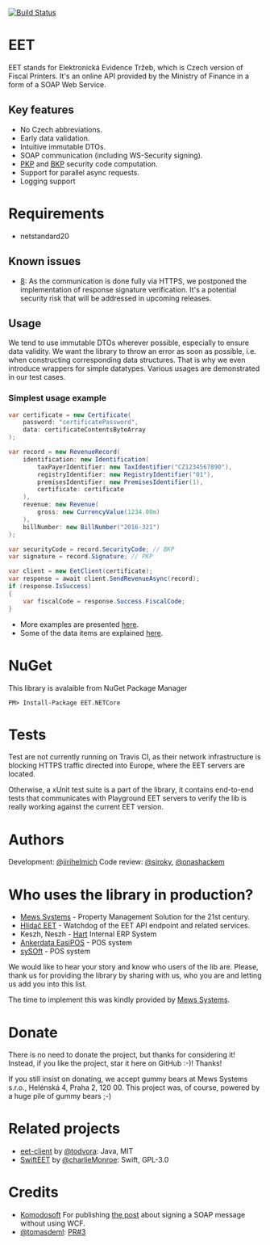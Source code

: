 [![Build Status](https://travis-ci.org/MewsSystems/eet.svg?branch=master)](https://travis-ci.org/MewsSystems/eet)

# EET
EET stands for Elektronická Evidence Tržeb, which is Czech version of Fiscal Printers.
It's an online API provided by the Ministry of Finance in a form of a SOAP Web Service.

## Key features
- No Czech abbreviations.
- Early data validation.
- Intuitive immutable DTOs.
- SOAP communication (including WS-Security signing).
- [PKP](doc/data.md) and [BKP](doc/data.md) security code computation.
- Support for parallel async requests.
- Logging support

# Requirements

 - netstandard20

## Known issues
- [8](https://github.com/MewsSystems/eet/issues/8): As the communication is done fully via HTTPS, we postponed the implementation of response signature verification. It's a potential security risk that will be addressed in upcoming releases.

## Usage
We tend to use immutable DTOs wherever possible, especially to ensure data validity.
We want the library to throw an error as soon as possible, i.e. when constructing corresponding data structures.
That is why we even introduce wrappers for simple datatypes.
Various usages are demonstrated in our test cases.

### Simplest usage example
```csharp
var certificate = new Certificate(
    password: "certificatePassword",
    data: certificateContentsByteArray
);

var record = new RevenueRecord(
    identification: new Identification(
        taxPayerIdentifier: new TaxIdentifier("CZ1234567890"),
        registryIdentifier: new RegistryIdentifier("01"),
        premisesIdentifier: new PremisesIdentifier(1),
        certificate: certificate
    ),
    revenue: new Revenue(
        gross: new CurrencyValue(1234.00m)
    ),
    billNumber: new BillNumber("2016-321")
);

var securityCode = record.SecurityCode; // BKP
var signature = record.Signature; // PKP

var client = new EetClient(certificate);
var response = await client.SendRevenueAsync(record);
if (response.IsSuccess)
{
    var fiscalCode = response.Success.FiscalCode;
}
```

- More examples are presented [here](doc/examples.md).
- Some of the data items are explained [here](doc/data.md).

# NuGet

This library is avalaible from NuGet Package Manager 

```
PM> Install-Package EET.NETCore
```

# Tests
Test are not currently running on Travis CI, as their network infrastructure is blocking HTTPS traffic directed into Europe, where the EET servers are located.

Otherwise, a xUnit test suite is a part of the library, it contains end-to-end tests that communicates with Playground EET servers to verify the lib is really working against the current EET version.

# Authors
Development: [@jirihelmich](https://github.com/jirihelmich)
Code review: [@siroky](https://github.com/siroky), [@onashackem](https://github.com/onashackem)

# Who uses the library in production?
- [Mews Systems](https://mewssystems.com) - Property Management Solution for the 21st century.
- [Hlídač EET](http://hlidaceet.cz) - Watchdog of the EET API endpoint and related services.
- Keszh, Neszh - [Hart](http://hartphp.com.pl/) Internal ERP System
- [Ankerdata EasiPOS](http://easipos.ankerdata.com/) - POS system
- [sySOft](http://www.sysoft.cz/) - POS system

We would like to hear your story and know who users of the lib are. Please, thank us for providing the library by sharing with us, who you are and letting us add you into this list.

The time to implement this was kindly provided by [Mews Systems](http://mewssystems.com).

# Donate
There is no need to donate the project, but thanks for considering it! Instead, if you like the project, star it here on GitHub :-)! Thanks!

If you still insist on donating, we accept gummy bears at Mews Systems s.r.o., Helénská 4, Praha 2, 120 00. This project was, of course, powered by a huge pile of gummy bears ;-)

# Related projects
- [eet-client](https://github.com/todvora/eet-client) by [@todvora](https://github.com/todvora): Java, MIT
- [SwiftEET](https://github.com/charlieMonroe/SwiftEET) by [@charlieMonroe](https://github.com/charlieMonroe): Swift, GPL-3.0

# Credits
- [Komodosoft](http://www.komodosoft.net) For publishing [the post](http://www.komodosoft.net/post/2016/03/24/sign-a-soap-message-using-x-509-certificate.aspx) about signing a SOAP message without using WCF.
- [@tomasdeml](https://github.com/tomasdeml): [PR#3](https://github.com/MewsSystems/eet/pull/3/files)
